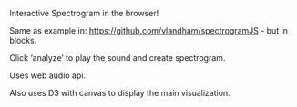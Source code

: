 Interactive Spectrogram in the browser!

Same as example in: https://github.com/vlandham/spectrogramJS - but in blocks.

Click ‘analyze’ to play the sound and create spectrogram.

Uses web audio api.

Also uses D3 with canvas to display the main visualization.
